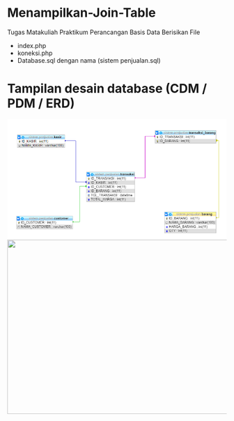 # Menampilkan-Join-Table
Tugas Matakuliah Praktikum Perancangan Basis Data
Berisikan File 
- index.php
- koneksi.php
- Database.sql dengan nama (sistem penjualan.sql)
# Tampilan desain database (CDM / PDM / ERD)
![image.png](https://github.com/REgiyan/Menampilkan-Join-Table/blob/main/Screenshot%20(94).png)
<img src="Screenshot(94).png"  width="600" height="400">
